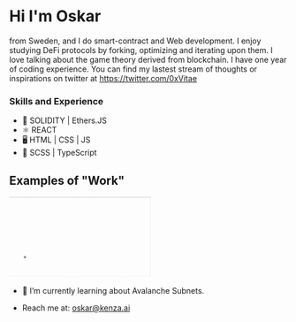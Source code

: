 # Hi I'm Oskar 
from Sweden, and I do smart-contract and Web development. I enjoy studying DeFi protocols by forking, optimizing and iterating upon them. I love talking about the game theory derived from blockchain. I have one year of coding experience. You can find my lastest stream of thoughts or inspirations on twitter at https://twitter.com/0xVitae


### Skills and Experience
* 🔗 SOLIDITY | Ethers.JS
* ⚛  REACT
* 🖥 HTML | CSS | JS
* 📖 SCSS | TypeScript

## Examples of "Work"
<img src="https://github.com/0xVitae/0xVitae/blob/main/animation.gif" width="256"/>


- 🌱 I’m currently learning about Avalanche Subnets.
* Reach me at: oskar@kenza.ai




